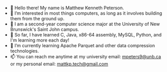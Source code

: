 - 👋 Hello there! My name is Matthew Kenneth Peterson.
- 👀 I’m interested in most things computers, as long as it involves building them from the ground up.
- 🏫 I am a second-year computer science major at the University of New Brunswick's Saint John campus.
- 💾 So far, I have learned C, Java, x86-64 assembly, MySQL, Python, and I'm learning more each day!
- 🌱 I’m currently learning Apache Parquet and other data compression technologies.
- 📫 You can reach me anytime at my university email: mpeters9@unb.ca or my personal email: mattkp.tech@gmail.com
